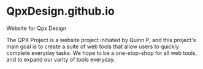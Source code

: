 # QpxDesign.github.io
Website for Qpx Design

The QPX Project is a website project initiated by Quinn P, and this project's main goal is to create a suite of web tools that allow
users to quickly complete everyday tasks. We hope to be a one-stop-shop
for all web tools, and to expand our varity of tools everyday.
